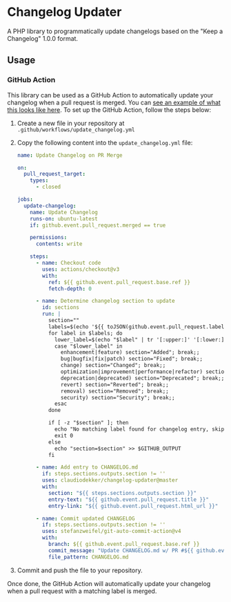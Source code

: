 # Changelog Updater

A PHP library to programmatically update changelogs based on the "Keep a Changelog" 1.0.0 format.

## Usage

### GitHub Action

This library can be used as a GitHub Action to automatically update your changelog when a pull request is merged. You can [see an example of what this looks like here](https://github.com/claudiodekker/changelog-updater-example). To set up the GitHub Action, follow the steps below:

1. Create a new file in your repository at `.github/workflows/update_changelog.yml`

2. Copy the following content into the `update_changelog.yml` file:

   ```yaml
   name: Update Changelog on PR Merge

   on:
     pull_request_target:
       types:
         - closed

   jobs:
     update-changelog:
       name: Update Changelog
       runs-on: ubuntu-latest
       if: github.event.pull_request.merged == true

       permissions:
         contents: write

       steps:
         - name: Checkout code
           uses: actions/checkout@v3
           with:
             ref: ${{ github.event.pull_request.base.ref }}
             fetch-depth: 0

         - name: Determine changelog section to update
           id: sections
           run: |
             section=""
             labels=$(echo '${{ toJSON(github.event.pull_request.labels.*.name) }}' | jq -r '.[]')
             for label in $labels; do
               lower_label=$(echo "$label" | tr '[:upper:]' '[:lower:]')
               case "$lower_label" in
                 enhancement|feature) section="Added"; break;;
                 bug|bugfix|fix|patch) section="Fixed"; break;;
                 change) section="Changed"; break;;
                 optimization|improvement|performance|refactor) section="Optimized"; break;;
                 deprecation|deprecated) section="Deprecated"; break;;
                 revert) section="Reverted"; break;;
                 removal) section="Removed"; break;;
                 security) section="Security"; break;;
               esac
             done

             if [ -z "$section" ]; then
               echo "No matching label found for changelog entry, skipping changelog update."
               exit 0
             else
               echo "section=$section" >> $GITHUB_OUTPUT
             fi

         - name: Add entry to CHANGELOG.md
           if: steps.sections.outputs.section != ''
           uses: claudiodekker/changelog-updater@master
           with:
             section: "${{ steps.sections.outputs.section }}"
             entry-text: "${{ github.event.pull_request.title }}"
             entry-link: "${{ github.event.pull_request.html_url }}"

         - name: Commit updated CHANGELOG
           if: steps.sections.outputs.section != ''
           uses: stefanzweifel/git-auto-commit-action@v4
           with:
             branch: ${{ github.event.pull_request.base.ref }}
             commit_message: "Update CHANGELOG.md w/ PR #${{ github.event.pull_request.number }}"
             file_pattern: CHANGELOG.md
   ```
    
3. Commit and push the file to your repository. 
 
Once done, the  GitHub Action will automatically update your changelog when a pull request with a matching label is merged.
